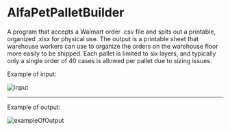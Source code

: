# AlfaPetPalletBuilder
A program that accepts a Walmart order .csv file and spits out a printable, organized .xlsx for physical use.
The output is a printable sheet that warehouse workers can use to organize the orders on the warehouse floor more easily to be shipped.
Each pallet is limited to six layers, and typically only a single order of 40 cases is allowed per pallet due to sizing issues.

Example of input:

![input](https://user-images.githubusercontent.com/70388982/152674396-93e83192-0e6f-4a9a-8d4f-6201ab54bb7b.png)

------------------------------------------------------------------------------------------------------------------

Example of output:

![exampleOfOutput](https://user-images.githubusercontent.com/70388982/200099412-f13829bf-d211-4f40-a232-18eca3b10d7f.png)

